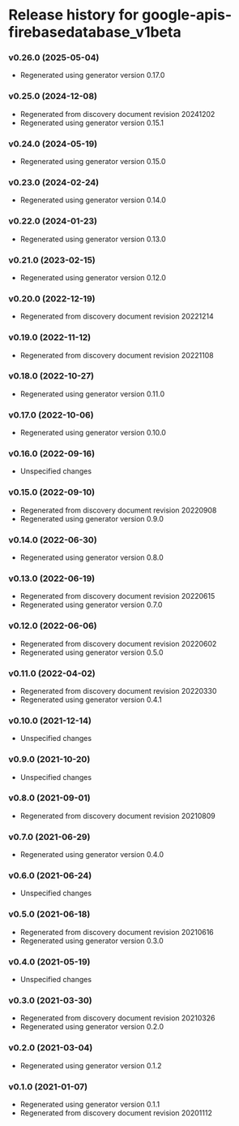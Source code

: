 # Release history for google-apis-firebasedatabase_v1beta

### v0.26.0 (2025-05-04)

* Regenerated using generator version 0.17.0

### v0.25.0 (2024-12-08)

* Regenerated from discovery document revision 20241202
* Regenerated using generator version 0.15.1

### v0.24.0 (2024-05-19)

* Regenerated using generator version 0.15.0

### v0.23.0 (2024-02-24)

* Regenerated using generator version 0.14.0

### v0.22.0 (2024-01-23)

* Regenerated using generator version 0.13.0

### v0.21.0 (2023-02-15)

* Regenerated using generator version 0.12.0

### v0.20.0 (2022-12-19)

* Regenerated from discovery document revision 20221214

### v0.19.0 (2022-11-12)

* Regenerated from discovery document revision 20221108

### v0.18.0 (2022-10-27)

* Regenerated using generator version 0.11.0

### v0.17.0 (2022-10-06)

* Regenerated using generator version 0.10.0

### v0.16.0 (2022-09-16)

* Unspecified changes

### v0.15.0 (2022-09-10)

* Regenerated from discovery document revision 20220908
* Regenerated using generator version 0.9.0

### v0.14.0 (2022-06-30)

* Regenerated using generator version 0.8.0

### v0.13.0 (2022-06-19)

* Regenerated from discovery document revision 20220615
* Regenerated using generator version 0.7.0

### v0.12.0 (2022-06-06)

* Regenerated from discovery document revision 20220602
* Regenerated using generator version 0.5.0

### v0.11.0 (2022-04-02)

* Regenerated from discovery document revision 20220330
* Regenerated using generator version 0.4.1

### v0.10.0 (2021-12-14)

* Unspecified changes

### v0.9.0 (2021-10-20)

* Unspecified changes

### v0.8.0 (2021-09-01)

* Regenerated from discovery document revision 20210809

### v0.7.0 (2021-06-29)

* Regenerated using generator version 0.4.0

### v0.6.0 (2021-06-24)

* Unspecified changes

### v0.5.0 (2021-06-18)

* Regenerated from discovery document revision 20210616
* Regenerated using generator version 0.3.0

### v0.4.0 (2021-05-19)

* Unspecified changes

### v0.3.0 (2021-03-30)

* Regenerated from discovery document revision 20210326
* Regenerated using generator version 0.2.0

### v0.2.0 (2021-03-04)

* Regenerated using generator version 0.1.2

### v0.1.0 (2021-01-07)

* Regenerated using generator version 0.1.1
* Regenerated from discovery document revision 20201112

